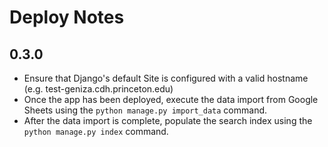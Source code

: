 # Deploy Notes

## 0.3.0

* Ensure that Django's default Site is configured with a valid hostname (e.g. test-geniza.cdh.princeton.edu)
* Once the app has been deployed, execute the data import from Google Sheets using the `python manage.py import_data` command.
* After the data import is complete, populate the search index using the `python manage.py index` command.
